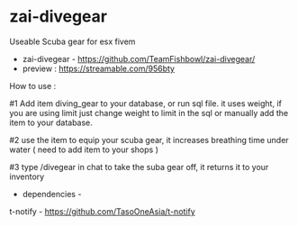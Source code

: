 # zai-divegear
Useable Scuba gear for esx fivem

* zai-divegear - https://github.com/TeamFishbowl/zai-divegear/
* preview : https://streamable.com/956bty

How to use :

#1 Add item diving_gear to your database, or run sql file. it uses weight, if you are using limit just change weight to limit in the sql or manually add the item to your database.

#2 use the item to equip your scuba gear, it increases breathing time under water ( need to add item to your shops )

#3 type /divegear in chat to take the suba gear off, it returns it to your inventory

* dependencies - 

t-notify - https://github.com/TasoOneAsia/t-notify
